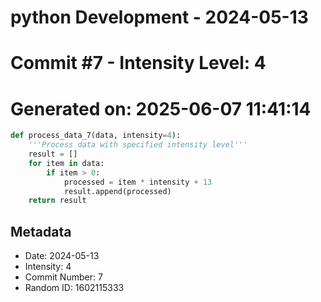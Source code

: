﻿# python Development - 2024-05-13
# Commit #7 - Intensity Level: 4
# Generated on: 2025-06-07 11:41:14
```python
def process_data_7(data, intensity=4):
    '''Process data with specified intensity level'''
    result = []
    for item in data:
        if item > 0:
            processed = item * intensity + 13
            result.append(processed)
    return result
```
## Metadata
- Date: 2024-05-13
- Intensity: 4
- Commit Number: 7
- Random ID: 1602115333
